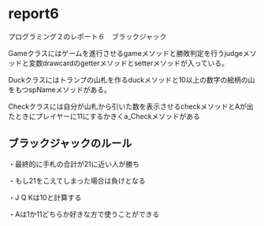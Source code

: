 # report6
プログラミング２のレポート６　ブラックジャック

Gameクラスにはゲームを進行させるgameメソッドと勝敗判定を行うjudgeメソッドと変数drawcardのgetterメソッドとsetterメソッドが入っている。

Duckクラスにはトランプの山札を作るduckメソッドと10以上の数字の絵柄の山をもつspNameメソッドがある。

Checkクラスには自分が山札から引いた数を表示させるcheckメソッドとAが出たときにプレイヤーに11にするかきくa_Checkメソッドがある
## ブラックジャックのルール

・最終的に手札の合計が21に近い人が勝ち

・もし21をこえてしまった場合は負けとなる

・J Q Kは10と計算する

・Aは1か11どちらか好きな方で使うことができる
